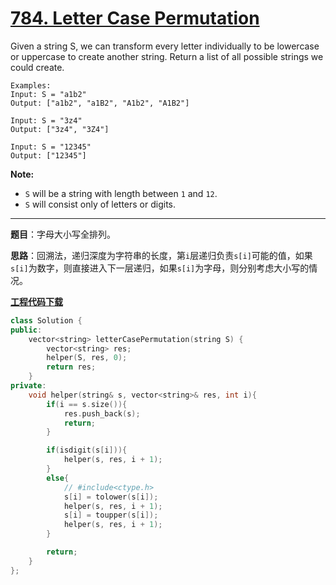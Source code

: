 # [784. Letter Case Permutation](https://leetcode.com/problems/letter-case-permutation/)

Given a string S, we can transform every letter individually to be lowercase or uppercase to create another string.  Return a list of all possible strings we could create.

```
Examples:
Input: S = "a1b2"
Output: ["a1b2", "a1B2", "A1b2", "A1B2"]

Input: S = "3z4"
Output: ["3z4", "3Z4"]

Input: S = "12345"
Output: ["12345"]
```

**Note:**

- `S` will be a string with length between `1` and `12`.
- `S` will consist only of letters or digits.

-----

**题目**：字母大小写全排列。

**思路**：回溯法，递归深度为字符串的长度，第`i`层递归负责`s[i]`可能的值，如果`s[i]`为数字，则直接进入下一层递归，如果`s[i]`为字母，则分别考虑大小写的情况。

[**工程代码下载**](https://github.com/shenkh/leetcode)

```cpp
class Solution {
public:
    vector<string> letterCasePermutation(string S) {
        vector<string> res;
        helper(S, res, 0);
        return res;
    }
private:
    void helper(string& s, vector<string>& res, int i){
        if(i == s.size()){
            res.push_back(s);
            return;
        }

        if(isdigit(s[i])){
            helper(s, res, i + 1);
        }
        else{
            // #include<ctype.h>
            s[i] = tolower(s[i]);
            helper(s, res, i + 1);
            s[i] = toupper(s[i]);
            helper(s, res, i + 1);
        }

        return;
    }
};
```

